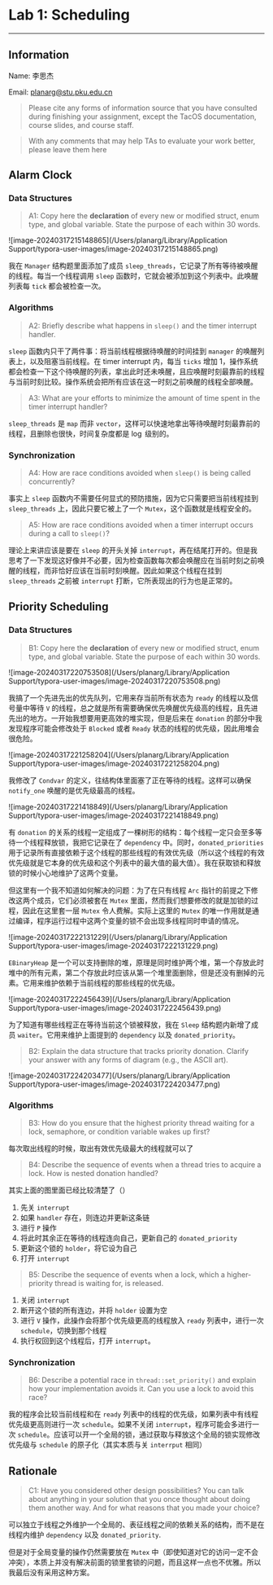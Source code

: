 # Lab 1: Scheduling

---

## Information

Name: 李思杰

Email: planarg@stu.pku.edu.cn

> Please cite any forms of information source that you have consulted during finishing your assignment, except the TacOS documentation, course slides, and course staff.

> With any comments that may help TAs to evaluate your work better, please leave them here

## Alarm Clock

### Data Structures

> A1: Copy here the **declaration** of every new or modified struct, enum type, and global variable. State the purpose of each within 30 words.

![image-20240317215148865](/Users/planarg/Library/Application Support/typora-user-images/image-20240317215148865.png)

我在 `Manager` 结构题里面添加了成员 `sleep_threads`，它记录了所有等待被唤醒的线程。每当一个线程调用 `sleep` 函数时，它就会被添加到这个列表中。此唤醒列表每 `tick` 都会被检查一次。

### Algorithms

> A2: Briefly describe what happens in `sleep()` and the timer interrupt handler.

`sleep` 函数内只干了两件事：将当前线程根据待唤醒的时间挂到 `manager` 的唤醒列表上，以及阻塞当前线程。在 timer interrupt 内，每当 `ticks` 增加 $1$，操作系统都会检查一下这个待唤醒的列表，拿出此时还未唤醒，且应唤醒时刻最靠前的线程与当前时刻比较。操作系统会把所有应该在这一时刻之前唤醒的线程全部唤醒。 

> A3: What are your efforts to minimize the amount of time spent in the timer interrupt handler?

`sleep_threads` 是 `map` 而非 `vector`，这样可以快速地拿出等待唤醒时刻最靠前的线程，且删除也很快，时间复杂度都是 $\log$ 级别的。

### Synchronization

> A4: How are race conditions avoided when `sleep()` is being called concurrently?

事实上 `sleep` 函数内不需要任何显式的预防措施，因为它只需要把当前线程挂到 `sleep_threads` 上，因此只要它被上了一个 `Mutex`，这个函数就是线程安全的。

> A5: How are race conditions avoided when a timer interrupt occurs during a call to `sleep()`?

理论上来讲应该是要在 `sleep` 的开头关掉 `interrupt`，再在结尾打开的。但是我思考了一下发现这好像并不必要，因为检查函数每次都会唤醒应在当前时刻之前唤醒的线程，而非恰好应该在当前时刻唤醒。因此如果这个线程在挂到 `sleep_threads` 之前被 `interrupt` 打断，它所表现出的行为也是正常的。

## Priority Scheduling

### Data Structures

> B1: Copy here the **declaration** of every new or modified struct, enum type, and global variable. State the purpose of each within 30 words.

![image-20240317220753508](/Users/planarg/Library/Application Support/typora-user-images/image-20240317220753508.png)

我搞了一个先进先出的优先队列，它用来存当前所有状态为 `ready` 的线程以及信号量中等待 `V` 的线程，总之就是所有需要确保优先唤醒优先级高的线程，且先进先出的地方。一开始我想要用更高效的堆实现，但是后来在 `donation` 的部分中我发现程序可能会修改处于 `Blocked` 或者 `Ready` 状态的线程的优先级，因此用堆会很危险。

![image-20240317221258204](/Users/planarg/Library/Application Support/typora-user-images/image-20240317221258204.png)

我修改了 `Condvar` 的定义，往结构体里面塞了正在等待的线程。这样可以确保 `notify_one` 唤醒的是优先级最高的线程。

![image-20240317221418849](/Users/planarg/Library/Application Support/typora-user-images/image-20240317221418849.png)

有 `donation` 的关系的线程一定组成了一棵树形的结构：每个线程一定只会至多等待一个线程释放锁，我把它记录在了 `dependency` 中。同时，`donated_priorities` 用于记录所有直接依赖于这个线程的那些线程的有效优先级（所以这个线程的有效优先级就是它本身的优先级和这个列表中的最大值的最大值）。我在获取锁和释放锁的时候小心地维护了这两个变量。

但这里有一个我不知道如何解决的问题：为了在只有线程 `Arc` 指针的前提之下修改这两个成员，它们必须被套在 `Mutex` 里面，然而我们想要修改的就是加锁的过程，因此在这里套一层 `Mutex` 令人费解。实际上这里的 `Mutex` 的唯一作用就是通过编译，程序运行过程中这两个变量的锁不会出现多线程同时申请的情况。

![image-20240317222131229](/Users/planarg/Library/Application Support/typora-user-images/image-20240317222131229.png)

`EBinaryHeap` 是一个可以支持删除的堆，原理是同时维护两个堆，第一个存放此时堆中的所有元素，第二个存放此时应该从第一个堆里面删除，但是还没有删掉的元素。它用来维护依赖于当前线程的那些线程的优先级。

![image-20240317222456439](/Users/planarg/Library/Application Support/typora-user-images/image-20240317222456439.png)

为了知道有哪些线程正在等待当前这个锁被释放，我在 `Sleep` 结构题内新增了成员 `waiter`。它用来维护上面提到的 `dependency` 以及 `donated_priority`。

> B2: Explain the data structure that tracks priority donation. Clarify your answer with any forms of diagram (e.g., the ASCII art).

![image-20240317224203477](/Users/planarg/Library/Application Support/typora-user-images/image-20240317224203477.png)

### Algorithms

> B3: How do you ensure that the highest priority thread waiting for a lock, semaphore, or condition variable wakes up first?

每次取出线程的时候，取出有效优先级最大的线程就可以了

> B4: Describe the sequence of events when a thread tries to acquire a lock. How is nested donation handled?

其实上面的图里面已经比较清楚了（）

1. 先关 `interrupt`
2. 如果 `handler` 存在，则连边并更新这条链
3. 进行 `P` 操作
4. 将此时其余正在等待的线程连向自己，更新自己的 `donated_priority`
5. 更新这个锁的 `holder`，将它设为自己
6. 打开 `interrupt`

> B5: Describe the sequence of events when a lock, which a higher-priority thread is waiting for, is released.

1. 关闭 `interrupt`
2. 断开这个锁的所有连边，并将 `holder` 设置为空
3. 进行 `V` 操作，此操作会将那个优先级更高的线程放入 `ready` 列表中，进行一次 `schedule`，切换到那个线程
4. 执行权回到这个线程后，打开 `interrupt`。

### Synchronization

> B6: Describe a potential race in `thread::set_priority()` and explain how your implementation avoids it. Can you use a lock to avoid this race?

我的程序会比较当前线程和在 `ready` 列表中的线程的优先级，如果列表中有线程优先级更高则进行一次 `schedule`。如果不关闭 `interrupt`，程序可能会多进行一次 `schedule`。应该可以开一个全局的锁，通过获取与释放这个全局的锁实现修改优先级与 `schedule` 的原子化（其实本质与关 `interrput` 相同）

## Rationale

> C1: Have you considered other design possibilities? You can talk about anything in your solution that you once thought about doing them another way. And for what reasons that you made your choice?

可以独立于线程之外维护一个全局的、表征线程之间的依赖关系的结构，而不是在线程内维护 `dependency` 以及 `donated_priority`.

但是对于全局变量的操作仍然需要放在 `Mutex` 中（即使知道对它的访问一定不会冲突），本质上并没有解决前面的锁里套锁的问题，而且这样一点也不优雅。所以我最后没有采用这种方案。
